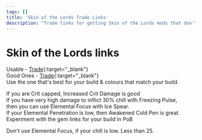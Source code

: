 ```yaml
---
tags: []
title: 'Skin of the Lords Trade Links'
description: "Trade links for getting Skin of the Lords mods that don't break the build"
---
```


# Skin of the Lords links

Usable - [Trade](https://www.pathofexile.com/trade/search/Ancestor/QrK82qvTw){:target="\_blank"} \
Good Ones - [Trade](https://www.pathofexile.com/trade/search/Ancestor/oZKYlkril){:target="\_blank"} \
Use the one that's best for your build & colours that match your build.

If you are Crit capped, Increased Crit Damage is good\
If you have very high damage to inflict 30% chill with Freezing Pulse,\
then you can use Elemental Focus with Ice Spear.\
If your Elemental Penetration is low, then Awakened Cold Pen is great.\
Experiment with the gem links for your build in PoB

Don't use Elemental Focus, if your chill is low. Less than 25.
